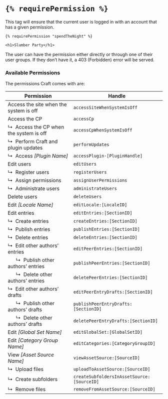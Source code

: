 # `{% requirePermission %}`

This tag will ensure that the current user is logged in with an account that has a given permission.

```twig
{% requirePermission "spendTheNight" %}

<h1>Slumber Party</h1>
```

The user can have the permission either directly or through one of their user groups. If they don’t have it, a 403 (Forbidden) error will be served.

### Available Permissions

The permissions Craft comes with are:

| Permission | Handle
| ---------- | ------
| Access the site when the system is off | `accessSiteWhenSystemIsOff`
| Access the CP | `accessCp`
| ↳  Access the CP when the system is off | `accessCpWhenSystemIsOff`
| ↳  Perform Craft and plugin updates | `performUpdates`
| ↳  Access _[Plugin Name]_ | `accessPlugin-[PluginHandle]`
| Edit users | `editUsers`
| ↳  Register users | `registerUsers`
| ↳  Assign permissions | `assignUserPermissions`
| ↳  Administrate users | `administrateUsers`
| Delete users | `deleteUsers`
| Edit _[Locale Name]_ | `editLocale:[LocaleID]`
| Edit entries | `editEntries:[SectionID]`
| ↳  Create entries | `createEntries:[SectionID]`
| ↳  Publish entries | `publishEntries:[SectionID]`
| ↳  Delete entries | `deleteEntries:[SectionID]`
| ↳  Edit other authors’ entries | `editPeerEntries:[SectionID]`
|       ↳  Publish other authors’ entries | `publishPeerEntries:[SectionID]`
|       ↳  Delete other authors’ entries | `deletePeerEntries:[SectionID]`
| ↳  Edit other authors’ drafts | `editPeerEntryDrafts:[SectionID]`
|       ↳  Publish other authors’ drafts | `publishPeerEntryDrafts:[SectionID]`
|       ↳  Delete other authors’ drafts | `deletePeerEntryDrafts:[SectionID]`
| Edit _[Global Set Name]_ | `editGlobalSet:[GlobalSetID]`
| Edit _[Category Group Name]_ | `editCategories:[CategoryGroupID]`
| View _[Asset Source Name]_ | `viewAssetSource:[SourceID]`
| ↳  Upload files | `uploadToAssetSource:[SourceID]`
| ↳  Create subfolders | `createSubfoldersInAssetSource:[SourceID]`
| ↳  Remove files | `removeFromAssetSource:[SourceID]`
